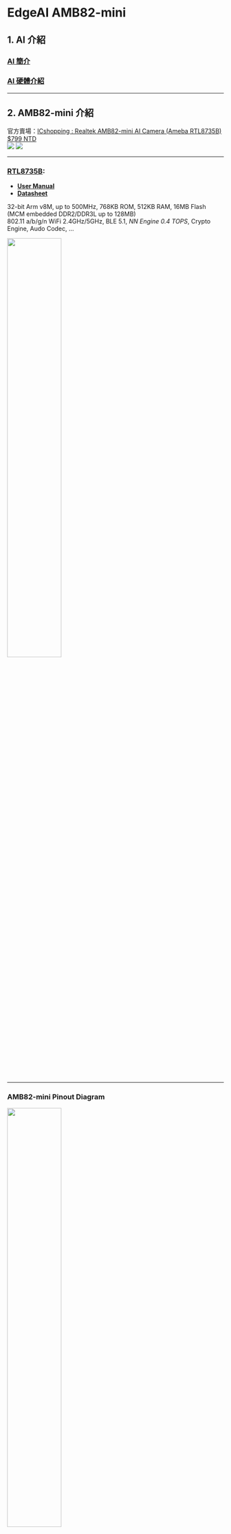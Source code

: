 # EdgeAI AMB82-mini

## 1. AI 介紹

### [AI 簡介](https://rkuo2000.github.io/AI-course/lecture/2023/12/01/AI-Brief.html)

### [AI 硬體介紹](https://rkuo2000.github.io/AI-course/lecture/2024/08/01/AI-Hardwares.html)

---
## 2. AMB82-mini 介紹
官方賣場：[ICshopping : Realtek AMB82-mini AI Camera (Ameba RTL8735B) $799 NTD](https://www.icshop.com.tw/products/368030501864)<br>
![](https://github.com/rkuo2000/EdgeAI-AMB82-mini/blob/main/assets/AMB82-mini.png?raw=true)
![](https://github.com/rkuo2000/EdgeAI-AMB82-mini/blob/main/assets/AMB82-mini_kit.png?raw=true)

---
### [RTL8735B](https://www.amebaiot.com/en/amebapro2/):
* **[User Manual](https://www.amebaiot.com/?s2member_file_download=AMB82-Mini_Hardware_User_Guide_0V3_20230303.pdf)** <br>
* **[Datasheet](https://www.amebaiot.com/datasheet-download-amb82-mini/)** <br>

32-bit Arm v8M, up to 500MHz, 768KB ROM, 512KB RAM, 16MB Flash (MCM embedded DDR2/DDR3L up to 128MB)<br>
802.11 a/b/g/n WiFi 2.4GHz/5GHz, BLE 5.1, *NN Engine 0.4 TOPS*, Crypto Engine, Audo Codec, ...<br>

<p><img width="50%" height="50%" src="https://www.amebaiot.com/wp-content/uploads/2023/03/amb82_mini.png"></p>

---
### AMB82-mini Pinout Diagram
<p><img width="50%" height="50%" src="https://github.com/rkuo2000/EdgeAI-MCU/blob/main/assets/AMB82-MINI_pinout.png?raw=true"></p>

---
### [Ameba Arduino](https://www.amebaiot.com/en/ameba-arduino-summary/)

![](https://github.com/rkuo2000/EdgeAI-AMB82-mini/blob/main/assets/AMB82-mini_Arduino.png?raw=true)

---
## 3. Arduino IDE使用介紹

### [Ameba AIoT 影片](https://www.youtube.com/@amebaiot7033)

[![](https://markdown-videos-api.jorgenkh.no/youtube/-jQDpDFX2ao)](https://youtu.be/-jQDpDFX2ao)

---
### 下載 [Arduino IDE 2.3.2](https://www.arduino.cc/en/software) ＆ 安裝
<p><img width="50%" height="50%" src="https://github.com/rkuo2000/EdgeAI-AMB82-mini/blob/main/assets/AMB82-mini_Arduio_IDE_download.png?raw=true"></p>

---
### 執行Arduino IDE 與偏好設定
**Preferences**加上 `https://raw.githubusercontent.com/ambiot/ambpro2_arduino/dev/Arduino_package/package_realtek_amebapro2_early_index.json` <br>
![](https://github.com/rkuo2000/EdgeAI-AMB82-mini/blob/main/assets/AMB82-mini_Arduino_IDE_preference.png?raw=true)

---
### 選定開發板 AMB82-MINI
Tools > Board Manager > AMB82 package > 4.0.8-build20240805<br>
![](https://github.com/rkuo2000/EdgeAI-AMB82-mini/blob/main/assets/AMB82-mini_Arduino_IDE_BoardManager.png?raw=true)

---
### [Getting Started](https://www.amebaiot.com/en/amebapro2-amb82-mini-arduino-getting-started/)
首先將AMB82-mini板子用MicroUSB線 連接至電腦的USB port<br>
<p><img width="50%" height="50%" src="https://www.amebaiot.com/wp-content/uploads/2022/12/amb82-mini/P03.png"></p>

---
### Arduino examples 範例練習
* 01.Basics> Blink
  
![](https://github.com/rkuo2000/EdgeAI-AMB82-mini/blob/main/assets/AMB82-mini_Arduino_examples_01.Basics_Blink.png?raw=true)
    
* 02.Digitial> GPIO> Button
  
![](https://github.com/rkuo2000/EdgeAI-AMB82-mini/blob/main/assets/AMB82-mini_Arduino_examples_02.Digital_Button.png?raw=true)

---
### [AMB82-Mini 程式範例](https://github.com/rkuo2000/Arduino/tree/master/examples/AMB82-MINI)
1. 瀏覽器打開 https://github.com/rkuo2000/Arduino, 並點[Code]下載 .zip <br>
2. 解壓縮.zip, 並將Arduino
3. copy Arduino to Documents/Arduino

---
## 4. 感測器範例練習

### 紅外線測距
**Datasheet**: [VL53L0X - Time-of-Flight ranging sensor](https://github.com/rkuo2000/EdgeAI-AMB82-mini/blob/main/assets/vl53l0x.pdf)<br>\
**範例:** [IR_VL53L0X](https://github.com/rkuo2000/Arduino/tree/master/examples/AMB82-MINI/IR_VL53L0X)<br>

---
### 慣性感測範例

**[慣性元件介紹](https://rkuo2000.github.io/EdgeAI-course/lecture/2024/05/24/IMU.html)** <br>
**範例:** [IMU MPU6050-DMP6v12](https://github.com/rkuo2000/Arduino/tree/master/examples/AMB82-MINI/IMU_MPU6050_DMP6v12)<br>

---
## 5. Motion Detection 範例練習

* [Amebapro2 AMB82-mini Arduino Example Guides](https://www.amebaiot.com/en/amebapro2-amb82-mini-arduino-peripherals-examples)

### 動作偵測 
[![](https://markdown-videos-api.jorgenkh.no/youtube/g_ZP023XCIw)](https://youtu.be/g_ZP023XCIw)

---
## 6. Streaming 範例練習

### 影像串流範例
[RTSP_VideoOnly](https://github.com/rkuo2000/Arduino/tree/master/examples/AMB82-MINI/RTSP_VideoOnly/)<br>
[![](https://markdown-videos-api.jorgenkh.no/youtube/OmAnWOmt6WQ)](https://youtu.be/OmAnWOmt6WQ)

### 彩色TFTLCD
[Camera_TFTLCD](https://github.com/rkuo2000/Arduino/blob/master/examples/AMB82-MINI/Camera_TFTLCD/Camera_TFTLCD.ino)

---
## 7. 人臉辨識與識別

### [人臉辨識與識別介紹](https://rkuo2000.github.io/AI-course/lecture/2024/08/07/Face-Recognition.html)

### 人臉檢測範例
[RTSP_FaceDetection](https://github.com/rkuo2000/Arduino/tree/master/examples/AMB82-MINI/RTSP_FaceDetection/)<br>
[![](https://markdown-videos-api.jorgenkh.no/youtube/KD95JH6gVew)](https://youtu.be/KD95JH6gVew)

### 人臉識別範例
[RTSP_FaceRecognition](https://github.com/rkuo2000/Arduino/tree/master/examples/AMB82-MINI/RTSP_FaceRecognition/)<br>
[![](https://markdown-videos-api.jorgenkh.no/youtube/GGOIQmMfeF8)](https://youtu.be/GGOIQmMfeF8)

---
## 8. 音頻

### 音頻分類範例
[AudioClassification](https://github.com/rkuo2000/Arduino/tree/master/examples/AMB82-MINI/AudioClassification/)<br>
[YAMNet](https://codimd.mcl.math.ncu.edu.tw/s/hoOqEgBSf)<br>
[![](https://markdown-videos-api.jorgenkh.no/youtube/oi8ML6aJcvI)](https://youtu.be/oi8ML6aJcvI)

---
## 9. 影像分類 (Image Classification)

### [卷積層神經網路介紹](https://rkuo2000.github.io/AI-course/lecture/2024/08/03/CNN.html)

### [影像分類介紹](https://rkuo2000.github.io/AI-course/lecture/2024/08/04/Image-Classification.html)

### 影像分類範例
[RTSP_ImageClassification.ino](https://github.com/rkuo2000/EdgeAI-MCU/blob/main/Arduino/AMB82-mini/RTSP_EmotionClassification/RTSP_EmotionClassification.ino)<br>
[![](https://markdown-videos-api.jorgenkh.no/youtube/c3XGkc9ShwQ)](https://youtu.be/c3XGkc9ShwQ)

---
## 10. 物件偵測 (Object Detection)

### [物件檢測介紹](https://rkuo2000.github.io/AI-course/lecture/2024/08/05/Object-Detection.html)

### AMB82 Mini 物件偵測範例
[RTSP_ObjectDetectionLoop](https://github.com/rkuo2000/Arduino/tree/master/examples/AMB82-MINI/RTSP_ObjectDetectionLoop)<br>
[![](https://markdown-videos-api.jorgenkh.no/youtube/EvryVoQyqqk)](https://youtu.be/EvryVoQyqqk)

### AMB82 Mini SD卡加載模型範例
[RTPS_ObjectDetection_AudioClassification.ino](https://github.com/rkuo2000/Arduino/tree/master/examples/AMB82-MINI/RTSP_ObjectDetection_AudioClassification/)<br>
[![](https://markdown-videos-api.jorgenkh.no/youtube/cVvdnXiCAa4)](https://youtu.be/cVvdnXiCAa4)

### Online NN Conversion Tool (客製化模型轉換工具)
[![](https://markdown-videos-api.jorgenkh.no/youtube/6cHC2cOKgQk)](https://youtu.be/6cHC2cOKgQk)

---
## 11. 大型語言模型範例 (LLM)

### [大型語言模型範例介紹](https://rkuo2000.github.io/AI-course/lecture/2024/08/15/LLM.html) 

### AMB82 Mini - 語音辨識範例
* [AmebaPro2 Whisper server](https://github.com/rkuo2000/Arduino/tree/master/examples/AMB82-MINI/src/AmebaPro2_Whisper_server.py)
* [RecordMP4_HTTP_Post_Audio.ino](https://github.com/rkuo2000/Arduino/tree/master/examples/AMB82-MINI/RecordMP4_HTTP_Post_Audio/)

### AMB82 Mini - 語音交談範例
* [AmebaPro2 Whisper LLM_server](https://github.com/rkuo2000/Arduino/blob/master/examples/AMB82-MINI/src/AmebaPro2_Whisper_LLM_server.py)
* [RecordMP4_HTTP_Post_Audio.ino](hhttps://github.com/rkuo2000/Arduino/tree/master/examples/AMB82-MINI/RecordMP4_HTTP_Post_Audio/)

---
## 12. 視覺語言模型 (VLM)

### [視覺語言模型介紹](https://rkuo2000.github.io/AI-course/lecture/2024/08/16/VLM.html) 

### AMB82 Mini - 影像+語音交談範例
* [AmebaPro2_whisper_llava_server.py](https://github.com/rkuo2000/EdgeAI-MCU/blob/main/Arduino/AMB82-mini/src/AmebaPro2_whisper_llava_server.py)<br>
* [RecordMP4_CaptureJPG_HTTP_Post_AudioImage](https://github.com/rkuo2000/Arduino/tree/master/examples/AMB82-MINI/RecordMP4_CaptureJPG_HTTP_Post_AudioImage)

---
## 13. EdgeAI 微控制器專題實作

### [Portable ChatGPT](https://github.com/rkuo2000/portable-ChatGPT)
[![](https://markdown-videos-api.jorgenkh.no/youtube/7rfmXPqyLF0)](https://youtu.be/7rfmXPqyLF0)

### Vaccum Robot
[![](https://markdown-videos-api.jorgenkh.no/youtube/YHR3ZOmtcyU)](https://youtu.be/YHR3ZOmtcyU)

### RoboCar 
(voice-control, BLE remote-control, line-notify, object-detection)<br>
[![](https://markdown-videos-api.jorgenkh.no/youtube/vr_V1QnVMts)](https://youtu.be/vr_V1QnVMts)

### AI Door-Bell
[![](https://markdown-videos-api.jorgenkh.no/youtube/IumI-uAtkRU)](https://youtu.be/IumI-uAtkRU)

### Portable LLM/VLM Demo
[![](https://markdown-videos-api.jorgenkh.no/youtube/3PnHSE_8rRM)](https://youtu.be/3PnHSE_8rRM)



